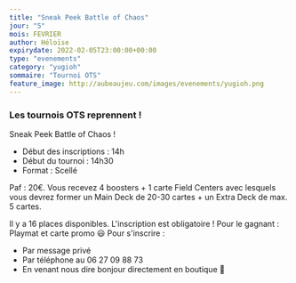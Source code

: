 ```yaml
---
title: "Sneak Peek Battle of Chaos"
jour: "5"
mois: FEVRIER
author: Héloïse
expirydate: 2022-02-05T23:00:00+00:00
type: "evenements"
category: "yugioh"
sommaire: "Tournoi OTS"
feature_image: http://aubeaujeu.com/images/evenements/yugioh.png
---
```

### Les tournois OTS reprennent !

Sneak Peek Battle of Chaos !

* Début des inscriptions : 14h
* Début du tournoi : 14h30
* Format : Scellé

Paf : 20€. Vous recevez 4 boosters + 1 carte Field Centers avec lesquels vous devrez former un Main Deck de 20-30 cartes + un Extra Deck de max. 5 cartes.

Il y a 16 places disponibles. L'inscription est obligatoire !
Pour le gagnant : Playmat et carte promo 😃
Pour s'inscrire :
- Par message privé
- Par téléphone au 06 27 09 88 73
- En venant nous dire bonjour directement en boutique 🙂
